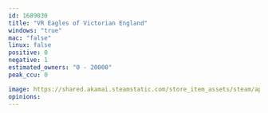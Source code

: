 ```yaml
---
id: 1689030
title: "VR Eagles of Victorian England"
windows: "true"
mac: "false"
linux: false
positive: 0
negative: 1
estimated_owners: "0 - 20000"
peak_ccu: 0

image: https://shared.akamai.steamstatic.com/store_item_assets/steam/apps/1689030/header.jpg?t=1658733829
opinions:
---
```

